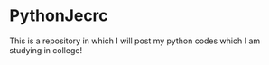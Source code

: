 # PythonJecrc
This is a repository in which I will post my python codes which I am studying in college!
